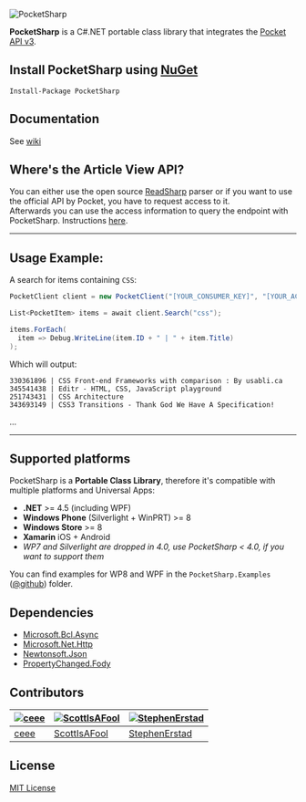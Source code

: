 ![PocketSharp](https://raw.github.com/ceee/PocketSharp/master/Assets/github-header.png)

**PocketSharp** is a C#.NET portable class library that integrates the [Pocket API v3](http://getpocket.com/developer).

## Install PocketSharp using [NuGet](https://www.nuget.org/packages/PocketSharp/)

```
Install-Package PocketSharp
```


## Documentation

See [wiki](https://github.com/ceee/PocketSharp/wiki)

## Where's the Article View API?

You can either use the open source [ReadSharp](https://github.com/ceee/ReadSharp) parser or if you want to use the official API by Pocket, you have to request access to it.<br>
Afterwards you can use the access information to query the endpoint with PocketSharp. Instructions [here](https://github.com/ceee/PocketSharp/wiki/Article-parser).


---

## Usage Example:

A search for items containing `CSS`:

```csharp
PocketClient client = new PocketClient("[YOUR_CONSUMER_KEY]", "[YOUR_ACCESS_CODE]");

List<PocketItem> items = await client.Search("css");

items.ForEach(
  item => Debug.WriteLine(item.ID + " | " + item.Title)
);
```

Which will output:

    330361896 | CSS Front-end Frameworks with comparison : By usabli.ca
    345541438 | Editr - HTML, CSS, JavaScript playground
    251743431 | CSS Architecture
    343693149 | CSS3 Transitions - Thank God We Have A Specification!
  ...

---


## Supported platforms

PocketSharp is a **Portable Class Library**, therefore it's compatible with multiple platforms and Universal Apps:

- **.NET** >= 4.5 (including WPF)
- **Windows Phone** (Silverlight + WinPRT) >= 8
- **Windows Store** >= 8
- **Xamarin** iOS + Android
- _WP7 and Silverlight are dropped in 4.0, use PocketSharp < 4.0, if you want to support them_

You can find examples for WP8 and WPF in the `PocketSharp.Examples` ([@github](https://github.com/ceee/PocketSharp/tree/master/PocketSharp.Examples)) folder.

## Dependencies

- [Microsoft.Bcl.Async](https://www.nuget.org/packages/Microsoft.Bcl.Async/)
- [Microsoft.Net.Http](https://www.nuget.org/packages/Microsoft.Net.Http/)
- [Newtonsoft.Json](https://www.nuget.org/packages/Newtonsoft.Json/)
- [PropertyChanged.Fody](https://github.com/Fody/PropertyChanged)

## Contributors

| [![ceee](http://gravatar.com/avatar/9c61b1f4307425f12f05d3adb930ba66?s=70)](https://github.com/ceee "Tobias Klika") | [![ScottIsAFool](http://gravatar.com/avatar/6df656872a87b09a7470feb4867ed927?s=70)](https://github.com/ScottIsAFool "Scott Lovegrove") | [![StephenErstad](http://gravatar.com/avatar/3cfe2c5dbc5bc26697e0fe2c428e46e7?s=70)](https://github.com/StephenErstad "Stephen Erstad") |
|---|---|---|
| [ceee](https://github.com/ceee) | [ScottIsAFool](https://github.com/ScottIsAFool) | [StephenErstad](https://github.com/StephenErstad) |

## License

[MIT License](https://github.com/ceee/PocketSharp/blob/master/LICENSE-MIT)
